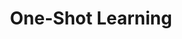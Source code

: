 ---
title: "One-Shot Learning"

categories: ['']

tags: ['One', 'Shot', 'Learning']

arabic: ['التعلم بلقطة واحدة', 'التعلم دفعة واحدة']

publishers: ['معجم مصطلحات التعلم الآلي والتعلم العميق وعلم البيانات']

types: "word"

slug: ""
---
